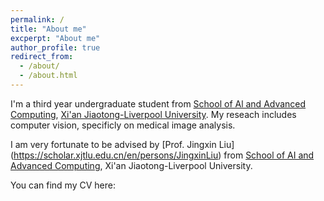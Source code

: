 ```yaml
---
permalink: /
title: "About me"
excperpt: "About me"
author_profile: true
redirect_from: 
  - /about/
  - /about.html
---
```

I'm a third year undergraduate student from [School of Al and Advanced Computing](https://www.xjtlu.edu.cn/zh/study/departments/school-of-ai-and-advanced-computing/), [Xi'an Jiaotong-Liverpool University](https://www.xjtlu.edu.cn/). My reseach  includes computer vision, specificly on medical image analysis.

I am very fortunate to be advised by [Prof. Jingxin Liu] (https://scholar.xjtlu.edu.cn/en/persons/JingxinLiu) from [School of AI and Advanced Computing](https://scholar.xjtlu.edu.cn/en/organisations/school-of-ai-and-advanced-computing), Xi'an Jiaotong-Liverpool University. 

You can find my CV here:
